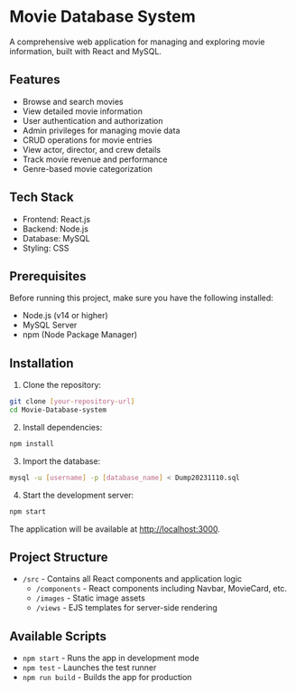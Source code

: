 # Movie Database System

A comprehensive web application for managing and exploring movie information, built with React and MySQL.

## Features

- Browse and search movies
- View detailed movie information
- User authentication and authorization
- Admin privileges for managing movie data
- CRUD operations for movie entries
- View actor, director, and crew details
- Track movie revenue and performance
- Genre-based movie categorization

## Tech Stack

- Frontend: React.js
- Backend: Node.js
- Database: MySQL
- Styling: CSS

## Prerequisites

Before running this project, make sure you have the following installed:
- Node.js (v14 or higher)
- MySQL Server
- npm (Node Package Manager)

## Installation

1. Clone the repository:
```bash
git clone [your-repository-url]
cd Movie-Database-system
```

2. Install dependencies:
```bash
npm install
```

3. Import the database:
```bash
mysql -u [username] -p [database_name] < Dump20231110.sql
```

4. Start the development server:
```bash
npm start
```

The application will be available at [http://localhost:3000](http://localhost:3000).

## Project Structure

- `/src` - Contains all React components and application logic
  - `/components` - React components including Navbar, MovieCard, etc.
  - `/images` - Static image assets
  - `/views` - EJS templates for server-side rendering

## Available Scripts

- `npm start` - Runs the app in development mode
- `npm test` - Launches the test runner
- `npm run build` - Builds the app for production
